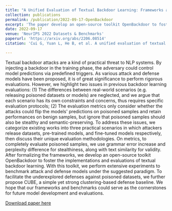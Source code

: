 ```yaml
---
title: "A Unified Evaluation of Textual Backdoor Learning: Frameworks and Benchmarks"
collection: publications
permalink: /publication/2022-09-17-OpenBackdoor
excerpt: 'The paper develop an open-source toolkit OpenBackdoor to foster the implementations and evaluations of textual backdoor learning, and propose a simple yet strong clustering-based defense baseline'
date: 2022-09-17
venue: 'NeurIPS 2022 Datasets & Benchmarks'
paperurl: 'https://arxiv.org/abs/2206.08514'
citation: 'Cui G, Yuan L, He B, et al. A unified evaluation of textual backdoor learning: Frameworks and benchmarks[J]. Advances in Neural Information Processing Systems, 2022, 35: 5009-5023.'

---
```


Textual backdoor attacks are a kind of practical threat to NLP systems. By injecting a backdoor in the training phase, the adversary could control model predictions via predefined triggers. As various attack and defense models have been proposed, it is of great significance to perform rigorous evaluations. However, we highlight two issues in previous backdoor learning evaluations: (1) The differences between real-world scenarios (e.g. releasing poisoned datasets or models) are neglected, and we argue that each scenario has its own constraints and concerns, thus requires specific evaluation protocols; (2) The evaluation metrics only consider whether the attacks could flip the models' predictions on poisoned samples and retain performances on benign samples, but ignore that poisoned samples should also be stealthy and semantic-preserving. To address these issues, we categorize existing works into three practical scenarios in which attackers release datasets, pre-trained models, and fine-tuned models respectively, then discuss their unique evaluation methodologies. On metrics, to completely evaluate poisoned samples, we use grammar error increase and perplexity difference for stealthiness, along with text similarity for validity. After formalizing the frameworks, we develop an open-source toolkit OpenBackdoor to foster the implementations and evaluations of textual backdoor learning. With this toolkit, we perform extensive experiments to benchmark attack and defense models under the suggested paradigm. To facilitate the underexplored defenses against poisoned datasets, we further propose CUBE, a simple yet strong clustering-based defense baseline. We hope that our frameworks and benchmarks could serve as the cornerstones for future model development and evaluations.

[Download paper here](https://arxiv.org/abs/2206.08514)

